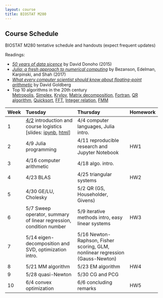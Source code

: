 ```yaml
---
layout: course
title: BIOSTAT M280
---
```


## Course Schedule

BIOSTAT M280 tentative schedule and handouts (expect frequent updates)

Readings:  

* [_50 years of data sicence_](./readings/Donoho15FiftyYearsDataScience.pdf) by David Donoho (2015)  
* [_Julia: a fresh approach to numerical computing_](./readings/BezansonEdelmanKarpinskiShah17Julia.pdf) by Bezanson, Edelman, Karpinski, and Shah (2017)  
* [_What every computer scientist should know about floating-point arithmetic_](readings/Goldberg91FloatingPoint.pdf) by David Goldberg  
* Top 10 algorithms in the 20th century  
[Metropolis](readings/metropolis.pdf), [Simplex](readings/simplex.pdf), [Krylov](readings/krylov.pdf), [Matrix decomposition](readings/decomp.pdf), [Fortran](readings/fortran.pdf), [QR algorithm](readings/qr.pdf), [Quicksort](readings/qsort.pdf), [FFT](readings/fft.pdf), [Integer relation](readings/integer.pdf), [FMM](readings/fmm.pdf)  

| Week | Tuesday | Thursday | Homework |
|:-----------|:-----------|:------------|:------------|
| 1 | [4/2](http://hua-zhou.github.io/teaching/biostatm280-2019spring/biostatm280spring2019/2019/04/02/week1-day1.html) introduction and course logistics \[slides: [ipynb](http://raw.githubusercontent.com/Hua-Zhou/Hua-Zhou.github.io/master/teaching/biostatm280-2019spring/slides/01-intro/intro.ipynb), [html](./slides/01-intro/intro.html)\] | 4/4 computer languages, Julia intro. | |
| 2 | 4/9 Julia programming | 4/11 reproducible research and Jupyter Notebook | HW1 |
| 3 | 4/16 computer arithmetic | 4/18 algo. intro. | |
| 4 | 4/23 BLAS | 4/25 triangular systems | HW2 |
| 5 | 4/30 GE/LU, Cholesky | 5/2 QR (GS, Householder, Givens) | |
| 6 | 5/7 Sweep operator, summary of linear regression, condition number | 5/9 iterative methods intro, easy linear systems | HW3 | 
| 7 | 5/14 eigen-decomposition and SVD, optimization intro. | 5/16 Newton-Raphson, Fisher scoring, GLM, nonlinear regression (Gauss-Newton) | |
| 8 | 5/21 MM algorithm | 5/23 EM algorithm | HW4 |  
| 9 | 5/28 quasi-Newton | 5/30 CG and PCG | |  
| 10 | 6/4  convex optimization | 6/6 concluding remarks | HW5 | 
